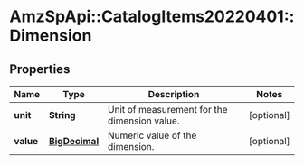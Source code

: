 # AmzSpApi::CatalogItems20220401::Dimension

## Properties
Name | Type | Description | Notes
------------ | ------------- | ------------- | -------------
**unit** | **String** | Unit of measurement for the dimension value. | [optional] 
**value** | [**BigDecimal**](BigDecimal.md) | Numeric value of the dimension. | [optional] 

